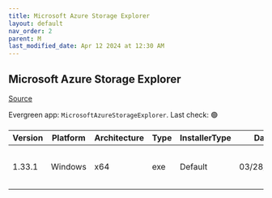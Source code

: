 ```yaml
---
title: Microsoft Azure Storage Explorer
layout: default
nav_order: 2
parent: M
last_modified_date: Apr 12 2024 at 12:30 AM
---
```


## Microsoft Azure Storage Explorer

[Source](https://azure.microsoft.com/en-au/features/storage-explorer/)

Evergreen app: `MicrosoftAzureStorageExplorer`. Last check: 🟢

| Version | Platform | Architecture | Type | InstallerType | Date       | Size      | URI                                                                                                                                                                                                                        |
| ------- | -------- | ------------ | ---- | ------------- | ---------- | --------- | -------------------------------------------------------------------------------------------------------------------------------------------------------------------------------------------------------------------------- |
| 1.33.1  | Windows  | x64          | exe  | Default       | 03/28/2023 | 132311512 | [https://github.com/microsoft/AzureStorageExplorer/releases/download/v1.33.1/StorageExplorer-windows-x64.exe](https://github.com/microsoft/AzureStorageExplorer/releases/download/v1.33.1/StorageExplorer-windows-x64.exe) |
